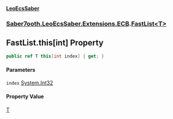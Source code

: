 #### [LeoEcsSaber](index.md 'index')
### [Saber7ooth.LeoEcsSaber.Extensions.ECB](Saber7ooth.LeoEcsSaber.Extensions.ECB.md 'Saber7ooth.LeoEcsSaber.Extensions.ECB').[FastList&lt;T&gt;](FastList_T_.md 'Saber7ooth.LeoEcsSaber.Extensions.ECB.FastList<T>')

## FastList<T>.this[int] Property

```csharp
public ref T this[int index] { get; }
```
#### Parameters

<a name='Saber7ooth.LeoEcsSaber.Extensions.ECB.FastList_T_.this[int].index'></a>

`index` [System.Int32](https://docs.microsoft.com/en-us/dotnet/api/System.Int32 'System.Int32')

#### Property Value
[T](FastList_T_.md#Saber7ooth.LeoEcsSaber.Extensions.ECB.FastList_T_.T 'Saber7ooth.LeoEcsSaber.Extensions.ECB.FastList<T>.T')
